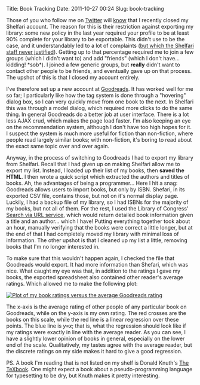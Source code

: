 Title: Book Tracking
Date: 2011-10-27 00:24
Slug: book-tracking

Those of you who follow me on [Twitter](https://twitter.com/justinnhli) will [know](https://twitter.com/#%21/justinnhli/status/127060603247403008) that I recently closed my Shelfari account. The reason for this is their restriction against exporting my library: some new policy in the last year required your profile to be at least 90% complete for your library to be exportable. This didn't use to be the case, and it understandably led to a lot of complaints ([but which the Shelfari staff never justified](http://www.shelfari.com/groups/10000/discussions/319995/Export-now-only-allowed-if-profile-at-least-90-completer)).  Getting up to that percentage required me to join a few groups (which I didn't want to) and add "friends" (which I don't have...  kidding! \*sob\*). I joined a few generic groups, but **really** didn't want to contact other people to be friends, and eventually gave up on that process. The upshot of this is that I closed my account entirely.

I've therefore set up a new account at [Goodreads](http://www.goodreads.com/justinnhli). It has worked well for me so far; I particularly like how the tag system is done through a "hovering" dialog box, so I can very quickly move from one book to the next. In Shelfari this was through a model dialog, which required more clicks to do the same thing. In general Goodreads do a better job at user interface. There is a lot less AJAX crud, which makes the page load faster. I'm also keeping an eye on the recommendation system, although I don't have too high hopes for it. I suspect the system is much more useful for fiction than non-fiction, where people read largely similar books; with non-fiction, it's boring to read about the exact same topic over and over again.

Anyway, in the process of switching to Goodreads I had to export my library from Shelfari. Recall that I had given up on making Shelfari allow me to export my list. Instead, I loaded up their list of my books, then **saved the HTML**. I then wrote a quick script which extracted the authors and titles of books. Ah, the advantages of being a programmer...  Here I hit a snag: Goodreads allows users to import books, but only by ISBN. Shefari, in its exported CSV file, contains those, but not on it's normal display page. Luckily, I had a backup file of my library, so I had ISBNs for the majority of my books, but not all of them. For the rest, I used the Library of Congress' [Search via URL service](http://www.loc.gov/standards/sru/), which would return detailed book information given a title and an author... which I have! Putting everything together took about an hour, manually verifying that the books were correct a little longer, but at the end of that I had completely moved my library with minimal loss of information. The other upshot is that I cleaned up my list a little, removing books that I'm no longer interested in.

To make sure that this wouldn't happen again, I checked the file that Goodreads would export. It had more information than Shefari, which was nice. What caught my eye was that, in addition to the ratings I gave my books, the exported spreadsheet also contained other reader's average ratings. Which allowed me to make the following plot:

[![Plot of my book ratings versus the average Goodreads rating](/files/book-tracking/55c9d-rating.png)](/files/book-tracking/55c9d-rating.png)

The x-axis is the average rating of other people of any particular book on Goodreads, while on the y-axis is my own rating. The red crosses are the books on this scale, while the red line is a linear regression over these points. The blue line is *y=x*; that is, what the regression should look like if my ratings were exactly in line with the average reader. As you can see, I have a slightly lower opinion of books in general, especially on the lower end of the scale. Qualitatively, my tastes agree with the average reader, but the discrete ratings on my side makes it hard to give a good regression.

PS. A book I'm reading that is not listed on my shelf is Donald Knuth's [The TeXbook](http://www.amazon.com/TeXbook-Donald-Knuth/dp/0201134489/ref=tag_stp_s2f_edpp_donald14th).  One might expect a book about a pseudo-programming language for typesetting to be dry, but Knuth makes it pretty interesting.

